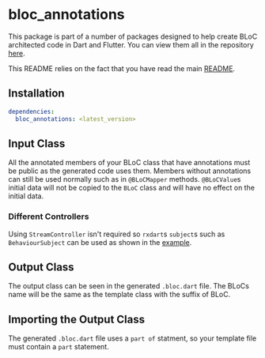 # bloc_annotations

This package is part of a number of packages designed to help create BLoC
architected code in Dart and Flutter. You can view them all in the repository
[here](https://github.com/CallumIddon/bloc_generator).

This README relies on the fact that you have read the main
[README](https://github.com/CallumIddon/bloc_generator/tree/master/README.md).

## Installation

```yaml
dependencies:
  bloc_annotations: <latest_version>
```

## Input Class

All the annotated members of your BLoC class that have annotations must be
public as the generated code uses them. Members without annotations can still be
used normally such as in `@BLoCMapper` methods. `@BLoCValue`s initial data will
not be copied to the `BLoC` class and will have no effect on the initial data.

### Different Controllers

Using `StreamController` isn't required so `rxdart`s `subject`s such as
`BehaviourSubject` can be used as shown in the
[example](https://github.com/CallumIddon/bloc_generator/tree/master/example/lib/bloc.dart#L41).

## Output Class

The output class can be seen in the generated `.bloc.dart` file. The BLoCs name
will be the same as the template class with the suffix of BLoC.

## Importing the Output Class

The generated `.bloc.dart` file uses a `part of` statment, so your template file
must contain a `part` statement.
